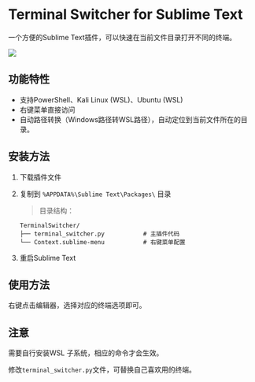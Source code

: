 # Terminal Switcher for Sublime Text

一个方便的Sublime Text插件，可以快速在当前文件目录打开不同的终端。

![](https://cdn.jsdelivr.net/gh/Malrss/picgo/pic1/PixPin_2025-07-31_12-40-00.jpg)

## 功能特性
- 支持PowerShell、Kali Linux (WSL)、Ubuntu (WSL)
- 右键菜单直接访问
- 自动路径转换（Windows路径转WSL路径），自动定位到当前文件所在的目录。


## 安装方法
1. 下载插件文件

2. 复制到 `%APPDATA%\Sublime Text\Packages\` 目录

   > 目录结构：

   ```
   TerminalSwitcher/
   ├── terminal_switcher.py           # 主插件代码
   └── Context.sublime-menu           # 右键菜单配置
   ```

3. 重启Sublime Text

## 使用方法
右键点击编辑器，选择对应的终端选项即可。


## 注意

需要自行安装WSL 子系统，相应的命令才会生效。

修改`terminal_switcher.py`文件，可替换自己喜欢用的终端。

